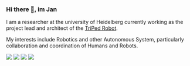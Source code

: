 ### Hi there 👋, im Jan

I am a researcher at the university of Heidelberg currently working as the project lead and architect of the [TriPed Robot](https://triped-robot.github.io/).

My interests include Robotics and other Autonomous System, particularly collaboration and coordination of Humans and Robots.


![](https://github-profile-summary-cards.vercel.app/api/cards/profile-details?username=liquidcronos&theme=default)
![](https://github-profile-summary-cards.vercel.app/api/cards/repos-per-language?username=liquidcronos&theme=default)
![](https://github-profile-summary-cards.vercel.app/api/cards/most-commit-language?username=liquidcronos&theme=default)
![](https://github-profile-summary-cards.vercel.app/api/cards/productive-time?username=liquidcronos&theme=default)

